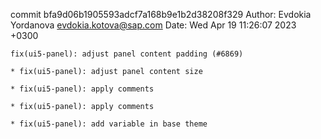 commit bfa9d06b1905593adcf7a168b9e1b2d38208f329
Author: Evdokia Yordanova <evdokia.kotova@sap.com>
Date:   Wed Apr 19 11:26:07 2023 +0300

    fix(ui5-panel): adjust panel content padding (#6869)
    
    * fix(ui5-panel): adjust panel content size
    
    * fix(ui5-panel): apply comments
    
    * fix(ui5-panel): apply comments
    
    * fix(ui5-panel): add variable in base theme
